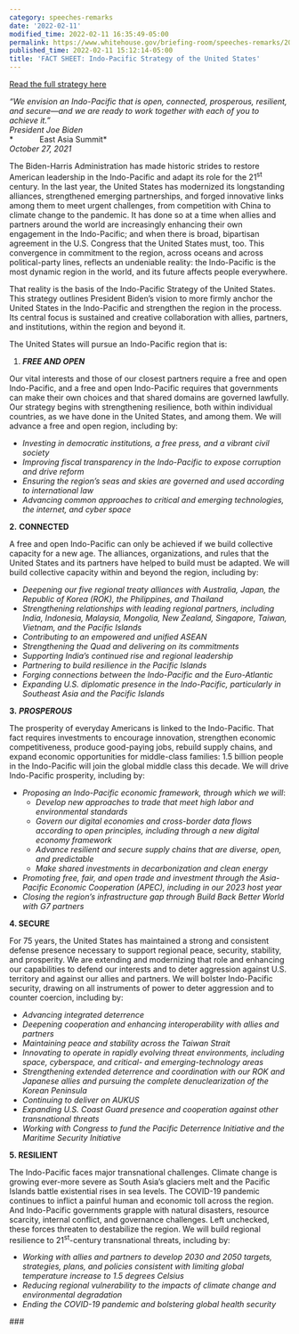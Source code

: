 ```yaml
---
category: speeches-remarks
date: '2022-02-11'
modified_time: 2022-02-11 16:35:49-05:00
permalink: https://www.whitehouse.gov/briefing-room/speeches-remarks/2022/02/11/fact-sheet-indo-pacific-strategy-of-the-united-states/
published_time: 2022-02-11 15:12:14-05:00
title: 'FACT SHEET: Indo-Pacific Strategy of the United States'
---
```

 
[Read the full strategy
here](https://www.whitehouse.gov/wp-content/uploads/2022/02/U.S.-Indo-Pacific-Strategy.pdf)

*“We envision an Indo-Pacific that is open, connected, prosperous,
resilient, and secure—and we are ready to work together with each of you
to achieve it.”*  
*President Joe Biden*  
*            East Asia Summit*  
*October 27, 2021*

The Biden-Harris Administration has made historic strides to restore
American leadership in the Indo-Pacific and adapt its role for the
21<sup>st</sup> century. In the last year, the United States has
modernized its longstanding alliances, strengthened emerging
partnerships, and forged innovative links among them to meet urgent
challenges, from competition with China to climate change to the
pandemic. It has done so at a time when allies and partners around the
world are increasingly enhancing their own engagement in the
Indo-Pacific; and when there is broad, bipartisan agreement in the U.S.
Congress that the United States must, too. This convergence in
commitment to the region, across oceans and across political-party
lines, reflects an undeniable reality: the Indo-Pacific is the most
dynamic region in the world, and its future affects people everywhere.  
  
That reality is the basis of the Indo-Pacific Strategy of the United
States. This strategy outlines President Biden’s vision to more firmly
anchor the United States in the Indo-Pacific and strengthen the region
in the process. Its central focus is sustained and creative
collaboration with allies, partners, and institutions, within the region
and beyond it.  
  
The United States will pursue an Indo-Pacific region that is:

1.  ***FREE AND OPEN***

Our vital interests and those of our closest partners require a free and
open Indo-Pacific, and a free and open Indo-Pacific requires that
governments can make their own choices and that shared domains are
governed lawfully. Our strategy begins with strengthening resilience,
both within individual countries, as we have done in the United States,
and among them. We will advance a free and open region, including by:

-   *Investing in democratic institutions, a free press, and a vibrant
    civil society*
-   *Improving fiscal transparency in the Indo-Pacific to expose
    corruption and drive reform*
-   *Ensuring the region’s seas and skies are governed and used
    according to international law*
-   *Advancing common approaches to critical and emerging technologies,
    the internet, and cyber space*

**2.** **CONNECTED**

A free and open Indo-Pacific can only be achieved if we build collective
capacity for a new age. The alliances, organizations, and rules that the
United States and its partners have helped to build must be adapted. We
will build collective capacity within and beyond the region, including
by: 

-   *Deepening our five regional treaty alliances with Australia, Japan,
    the Republic of Korea (ROK), the Philippines, and Thailand*
-   *Strengthening relationships with leading regional partners,
    including India, Indonesia, Malaysia, Mongolia, New Zealand,
    Singapore, Taiwan, Vietnam, and the Pacific Islands*
-   *Contributing to an empowered and unified ASEAN*
-   *Strengthening the Quad and delivering on its commitments*
-   *Supporting India’s continued rise and regional leadership*
-   *Partnering to build resilience in the Pacific Islands*
-   *Forging connections between the Indo-Pacific and the Euro-Atlantic*
-   *Expanding U.S. diplomatic presence in the Indo-Pacific,
    particularly in Southeast Asia and the Pacific Islands*

**3.** ***PROSPEROUS***

The prosperity of everyday Americans is linked to the Indo-Pacific. That
fact requires investments to encourage innovation, strengthen economic
competitiveness, produce good-paying jobs, rebuild supply chains, and
expand economic opportunities for middle-class families: 1.5 billion
people in the Indo-Pacific will join the global middle class this
decade. We will drive Indo-Pacific prosperity, including by:

-   *Proposing an Indo-Pacific economic framework, through which we
    will*:
    -   *Develop new approaches to trade that meet high labor and
        environmental standards*
    -   *Govern our digital economies and cross-border data flows
        according to open principles, including through a new digital
        economy framework*
    -   *Advance resilient and secure supply chains that are diverse,
        open, and predictable*
    -   *Make shared investments in decarbonization and clean energy*
-   *Promoting free, fair, and open trade and investment through the
    Asia-Pacific Economic Cooperation (APEC), including in our 2023 host
    year*
-   *Closing the region’s infrastructure gap through Build Back Better
    World with G7 partners*

**4. SECURE**

For 75 years, the United States has maintained a strong and consistent
defense presence necessary to support regional peace, security,
stability, and prosperity. We are extending and modernizing that role
and enhancing our capabilities to defend our interests and to deter
aggression against U.S. territory and against our allies and partners.
We will bolster Indo-Pacific security, drawing on all instruments of
power to deter aggression and to counter coercion, including by:

-   *Advancing integrated deterrence*
-   *Deepening cooperation and enhancing interoperability with allies
    and partners*
-   *Maintaining peace and stability across the Taiwan Strait*
-   *Innovating to operate in rapidly evolving threat environments,
    including space, cyberspace, and critical- and emerging-technology
    areas*
-   *Strengthening extended deterrence and coordination with our ROK and
    Japanese allies and pursuing the complete denuclearization of the
    Korean Peninsula*
-   *Continuing to deliver on AUKUS*
-   *Expanding U.S. Coast Guard presence and cooperation against other
    transnational threats*
-   *Working with Congress to fund the Pacific Deterrence Initiative and
    the Maritime Security Initiative*

**5. RESILIENT**

The Indo-Pacific faces major transnational challenges. Climate change is
growing ever-more severe as South Asia’s glaciers melt and the Pacific
Islands battle existential rises in sea levels. The COVID-19 pandemic
continues to inflict a painful human and economic toll across the
region. And Indo-Pacific governments grapple with natural disasters,
resource scarcity, internal conflict, and governance challenges. Left
unchecked, these forces threaten to destabilize the region. We will
build regional resilience to 21<sup>st</sup>-century transnational
threats, including by:

-   *Working with allies and partners to develop 2030 and 2050 targets,
    strategies, plans, and policies consistent with limiting global
    temperature increase to 1.5 degrees Celsius*
-   *Reducing regional vulnerability to the impacts of climate change
    and environmental degradation*
-   *Ending the COVID-19 pandemic and bolstering global health security*

\###
